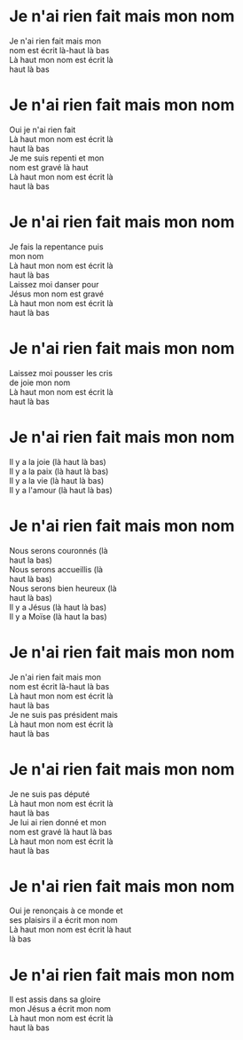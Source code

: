 # Je n'ai rien fait mais mon nom  

Je n'ai rien fait mais mon  
nom est écrit là-haut là bas  
Là haut mon nom est écrit là  
haut là bas  

# Je n'ai rien fait mais mon nom  
Oui je n'ai rien fait  
Là haut mon nom est écrit là  
haut là bas  
Je me suis repenti et mon  
nom est gravé là haut  
Là haut mon nom est écrit là  
haut là bas  

# Je n'ai rien fait mais mon nom  
Je fais la repentance puis  
mon nom  
Là haut mon nom est écrit là  
haut là bas  
Laissez moi danser pour  
Jésus mon nom est gravé  
Là haut mon nom est écrit là  
haut là bas  

# Je n'ai rien fait mais mon nom  
Laissez moi pousser les cris  
de joie mon nom  
Là haut mon nom est écrit là  
haut là bas  

# Je n'ai rien fait mais mon nom  
Il y a la joie (là haut là bas)  
Il y a la paix (là haut là bas)  
Il y a la vie (là haut là bas)  
Il y a l'amour (là haut là bas)  

# Je n'ai rien fait mais mon nom  
Nous serons couronnés (là  
haut la bas)  
Nous serons accueillis (là  
haut là bas)  
Nous serons bien heureux (là  
haut là bas)  
Il y a Jésus (là haut là bas)  
Il y a Moïse (là haut la bas)  

# Je n'ai rien fait mais mon nom  
Je n'ai rien fait mais mon  
nom est écrit là-haut là bas  
Là haut mon nom est écrit là  
haut là bas  
Je ne suis pas président mais  
Là haut mon nom est écrit là  
haut là bas  

# Je n'ai rien fait mais mon nom  
Je ne suis pas député  
Là haut mon nom est écrit là  
haut là bas  
Je lui ai rien donné et mon  
nom est gravé là haut là bas  
Là haut mon nom est écrit là  
haut là bas  

# Je n'ai rien fait mais mon nom  
Oui je renonçais à ce monde et  
ses plaisirs il a écrit mon nom  
Là haut mon nom est écrit là haut  
là bas  

# Je n'ai rien fait mais mon nom  
Il est assis dans sa gloire  
mon Jésus a écrit mon nom  
Là haut mon nom est écrit là  
haut là bas  
